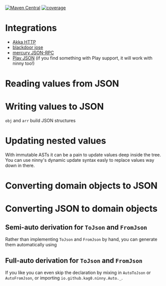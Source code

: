 [![Maven Central](https://img.shields.io/maven-central/v/io.github.kag0/ninny_2.13?style=for-the-badge)](https://mvnrepository.com/artifact/io.github.kag0/ninny)
[![coverage](https://img.shields.io/badge/test%20coverage-%3E%2090%25-brightgreen?style=for-the-badge)](https://kag0.github.io/ninny-json/coverage)

# Integrations

* [Akka HTTP](https://github.com/hseeberger/akka-http-json)
* [blackdoor jose](https://blackdoor.github.io/jose/)
* [mercury JSON-RPC](https://github.com/lightform-oss/mercury/tree/master/ninny)
* [Play JSON](play-compat) (if you find something with Play support, it will work with ninny too!)

<link href="https://jmblog.github.io/color-themes-for-google-code-prettify/themes/tomorrow.css" type="text/css" rel="stylesheet" />
<style>
.gist-it-gist .gist-file .gist-meta,
.gister-gist .gist-file .gist-meta {
    overflow: hidden;
    padding: 0.5em;
}

.gist-it-gist .gist-file .gist-data,
.gister-gist .gist-file .gist-data {
    overflow: auto;
    word-wrap: normal;
}

.gist-it-gist .gist-file .gist-data pre,
.gister-gist .gist-file .gist-data pre {
    margin: 0 !important;
    padding: 0.5em;
}
</style>

# Reading values from JSON
<script src="https://gist-it.appspot.com/github/kag0/ninny-json/blob/master/ninny/test/src/io/github/kag0/ninny/userguide/Reading.scala?slice=7:62">  
  If you're reading this, you should go to the userguide website at https://kag0.github.io/ninny-json/USERGUIDE   
</script>

# Writing values to JSON

<script src="https://gist-it.appspot.com/github/kag0/ninny-json/blob/master/ninny/test/src/io/github/kag0/ninny/userguide/Writing.scala?slice=8:23"></script>

`obj` and `arr` build JSON structures

<script src="https://gist-it.appspot.com/github/kag0/ninny-json/blob/master/ninny/test/src/io/github/kag0/ninny/userguide/Writing.scala?slice=25:47"></script>

# Updating nested values

With immutable ASTs it can be a pain to update values deep inside the tree.  
You can use ninny's dynamic update syntax easly to replace values way down in there.

<script src="https://gist-it.appspot.com/github/kag0/ninny-json/blob/master/ninny/test/src/io/github/kag0/ninny/userguide/Updating.scala?slice=4:17"></script>

# Converting domain objects to JSON

<script src="https://gist-it.appspot.com/github/kag0/ninny-json/blob/master/ninny/test/src/io/github/kag0/ninny/userguide/DomainTo.scala?slice=6:50"></script>

# Converting JSON to domain objects

<script src="https://gist-it.appspot.com/github/kag0/ninny-json/blob/master/ninny/test/src/io/github/kag0/ninny/userguide/DomainFrom.scala?slice=9:47"></script>

## Semi-auto derivation for `ToJson` and `FromJson`

Rather than implementing `ToJson` and `FromJson` by hand, you can generate them 
automatically using

<script src="https://gist-it.appspot.com/github/kag0/ninny-json/blob/master/ninny/test/src/io/github/kag0/ninny/userguide/SemiAuto.scala?slice=8:15"></script>

## Full-auto derivation for `ToJson` and `FromJson`

If you like you can even skip the declaration by mixing in `AutoToJson` or 
`AutoFromJson`, or importing `io.github.kag0.ninny.Auto._`.

<script src="https://gist-it.appspot.com/github/kag0/ninny-json/blob/master/ninny/test/src/io/github/kag0/ninny/userguide/FullAuto.scala?slice=7:17"></script>

<script>
  (function () {
    var links = document.querySelectorAll("link[href='https://gist-it.appspot.com/assets/embed.css'], link[href='https://gist-it.appspot.com/assets/prettify/prettify.css']");
    links.forEach(function (link, index) {
        console.log(index, link);
        link.parentNode.removeChild(link);
    }); 
}()); 
</script>
